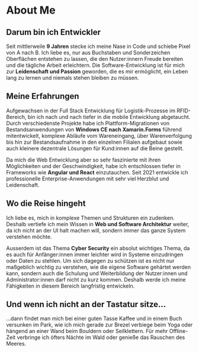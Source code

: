 # About Me

## Darum bin ich Entwickler

Seit mittlerweile **9 Jahren** stecke ich meine Nase in Code und schiebe Pixel von A nach B. Ich liebe es, nur aus Buchstaben und Sonderzeichen Oberflächen entstehen zu lassen, die den Nutzer:innern Freude bereiten und die tägliche Arbeit erleichtern. Die Software-Entwicklung ist für mich zur **Leidenschaft und Passion** geworden, die es mir ermöglicht, ein Leben lang zu lernen und niemals stehen bleiben zu müssen.

## Meine Erfahrungen

Aufgewachsen in der Full Stack Entwicklung für Logistik-Prozesse im RFID-Bereich, bin ich nach und nach tiefer in die mobile Entwicklung abgetaucht. Durch verschiedenste Projekte habe ich Plattform-Migrationen von Bestandsanwendungen von **Windows CE nach Xamarin.Forms** führend mitentwickelt, komplexe Abläufe vom Wareneingang, über Warenverfolgung bis hin zur Bestandsaufnahme in den einzelnen Filialen aufgebaut sowie auch kleinere dezentrale Lösungen für Kund:innen auf die Beine gestellt.

Da mich die Web Entwicklung aber so sehr faszinierte mit ihren Möglichkeiten und der Geschwindigkeit, habe ich entschlossen tiefer in Frameworks wie **Angular und React** einzutauchen. Seit 2021 entwickle ich professionelle Enterprise-Anwendungen mit sehr viel Herzblut und Leidenschaft.

## Wo die Reise hingeht

Ich liebe es, mich in komplexe Themen und Strukturen ein zudenken. Deshalb vertiefe ich mein Wissen in **Web und Software Architektur** weiter, da ich nicht an der UI halt machen will, sondern immer das ganze System verstehen möchte.

Ausserdem ist das Thema **Cyber Security** ein absolut wichtiges Thema, da es auch für Anfänger:innen immer leichter wird in Systeme einzudringen oder Daten zu stehlen. Um sich dagegen zu schützen ist es nicht nur maßgeblich wichtig zu verstehen, wie die eigene Software gehärtet werden kann, sondern auch die Schulung und Weiterbildung der Nutzer:innen und Administrator:innen darf nicht zu kurz kommen. Deshalb werde ich meine Fähigkeiten in diesem Bereich langfristig entwickeln.

## Und wenn ich nicht an der Tastatur sitze...

…dann findet man mich bei einer guten Tasse Kaffee und in einem Buch versunken im Park, wie ich mich gerade zur Brezel verbiege beim Yoga oder hängend an einer Wand beim Bouldern oder Seilklettern. Für mehr Offline-Zeit verbringe ich öfters Nächte im Wald oder genieße das Rauschen des Meeres.
